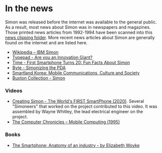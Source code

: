 # In the news
Simon was released before the internet was available to the general public. As a result, most news about Simon was in newspapers
and magazines. Those printed news articles from 1992-1994 have been scanned into this 
[news clipping folder](https://github.com/simoneer/history/tree/master/News_clippings). 
More recent news articles about Simon are generally found on the internet and are listed here. 

* [Wikipedia – IBM Simon](https://en.wikipedia.org/wiki/IBM_Simon)
* [Typepad - Are you an Innovation Giant?](https://dux.typepad.com/dux/2011/07/are-you-an-innovation-giant-.html)
* [Time - First Smartphone Turns 20: Fun Facts About Simon](https://web.archive.org/web/20140819083729/http://time.com/3137005/first-smartphone-ibm-simon/)
* [Byte - Simonizing the PDA](https://web.archive.org/web/19990221174856/http://byte.com/art/9412/sec11/art3.htm)
* [Smartland Korea: Mobile Communications, Culture and Society](https://books.google.com/books?id=SjKNDgAAQBAJ&pg=PA34#v=onepage&q&f=false)
* [Buxton Collection - Simon](https://www.microsoft.com/buxtoncollection/detail.aspx?id=40&from=http%3A%2F%2Fresearch.microsoft.com%2Fen-us%2Fum%2Fpeople%2Fbibuxton%2Fbuxtoncollection%2Fdetail.aspx%3Fid%3D40)

### Videos
* [Creating Simon - The World's FIRST SmartPhone (2020)](https://www.youtube.com/watch?v=sZ9MzhTybCI). 
Several "Simoneers" that worked on the project contributed to this video. It was assembled by Wayne Whitley, the lead electrical engineer on the project.
* [The Computer Chronicles – Mobile Computing (1995)](https://www.youtube.com/watch?v=S8Mgc8dYLr0)

### Books
* [The Smartphone: Anatomy of an industry - by Elizabeth Woyke](https://www.amazon.com/Smartphone-Anatomy-Industry-Elizabeth-Woyke-ebook/dp/B00JZBE6KU/ref=sr_1_1?dchild=1&keywords=The+Smartphone%3A+Anatomy+of+an+industry&qid=1591652444&sr=8-1)
